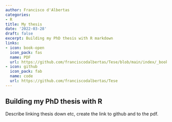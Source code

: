 ```yaml
---
author: Francisco d'Albertas
categories:
- R
title: My thesis
date: '2022-03-28'
draft: false
excerpt: Building my PhD thesis with R markdown
links:
- icon: book-open
  icon_pack: fas
  name: PDF
  url: https://github.com/franciscodalbertas/Tese/blob/main/index/_book/thesis.pdf
- icon: github
  icon_pack: fab
  name: code
  url: https://github.com/franciscodalbertas/Tese
---
```


## Building my PhD thesis with R

Describe linking thesis down etc, create the link to github and to the pdf.